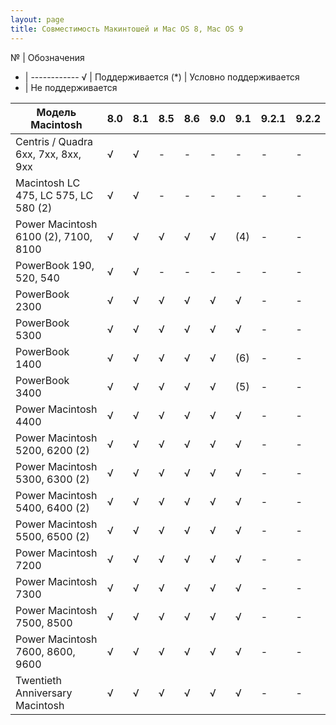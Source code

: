 ```yaml
---
layout: page
title: Совместимость Макинтошей и Mac OS 8, Mac OS 9
---
```


№ |  Обозначения
- | ------------ 
√ | Поддерживается
(*) | Условно поддерживается
- | Не поддерживается

Модель Macintosh | 8.0 | 8.1 | 8.5 | 8.6 | 9.0 | 9.1 | 9.2.1 | 9.2.2
---------------- | --- | --- | --- | --- | --- | --- | ----- | -----
Centris / Quadra 6xx, 7xx, 8xx, 9xx | √ | √ | - | - | - | - | - | -  	  	  	 
Macintosh LC 475, LC 575, LC 580 (2) | √ | √ | - | - | - | - | - | - 	  	  	  	  	 
Power Macintosh 6100 (2), 7100, 8100 | √ | √ | √ | √ | √ | (4) | - | -	  	 
PowerBook 190, 520, 540 | √ | √ | - | - | - | - | - | - 	  	  	  	  	  	 
PowerBook 2300 | √ | √ | √ | √ | √ | √ | - | -  	 
PowerBook 5300 | √ | √ | √ | √ | √ | √ | - | -	  	 
PowerBook 1400 | √ | √ | √ | √ | √ | (6) | - | -	  	 
PowerBook 3400 | √ | √ | √ | √ | √ | (5) | - | -  	 
Power Macintosh 4400 | √ | √ | √ | √ | √ | √ | - | - 	  	 
Power Macintosh 5200, 6200 (2) | √ | √ | √ | √ | √ | √ | - | -	  	 
Power Macintosh 5300, 6300 (2) | √ | √ | √ | √ | √ | √ | - | -  	 
Power Macintosh 5400, 6400 (2) | √ | √ | √ | √ | √ | √ | - | -	  	 
Power Macintosh 5500, 6500 (2) | √ | √ | √ | √ | √ | √ | - | -	  	 
Power Macintosh 7200 | √ | √ | √ | √ | √ | √ | - | -  	 
Power Macintosh 7300 | √ | √ | √ | √ | √ | √ | - | -	  	 
Power Macintosh 7500, 8500 | √ | √ | √ | √ | √ | √ | - | -	  	 
Power Macintosh 7600, 8600, 9600 | √ | √ | √ | √ | √ | √ | - | -	  	 
Twentieth Anniversary Macintosh | √ | √ | √ | √ | √ | √ | - | -

	  	
